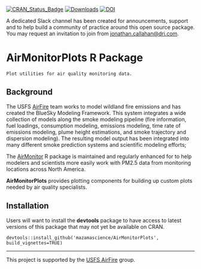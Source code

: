 [![CRAN\_Status\_Badge](http://www.r-pkg.org/badges/version/AirMonitorPlots)](https://cran.r-project.org/package=AirMonitorPlots)
[![Downloads](http://cranlogs.r-pkg.org/badges/AirMonitorPlots)](https://cran.r-project.org/package=AirMonitorPlots)
[![DOI](https://zenodo.org/badge/123438756.svg)](https://zenodo.org/badge/latestdoi/123438756)


A dedicated Slack channel has been created for announcements, support and to 
help build a community of practice around this open source package. You may 
request an invitation to join from jonathan.callahan@dri.com.

# AirMonitorPlots R Package

```
Plot utilities for air quality monitoring data.
```

## Background

The USFS [AirFire](http://www.airfire.org) 
team works to model wildland fire emissions and has created the BlueSky Modeling
Framework. This system  integrates a wide collection of models along the smoke 
modeling pipeline (fire  information, fuel loadings, consumption modeling, 
emissions modeling, time rate of emissions modeling, plume height estimations, 
and smoke trajectory and dispersion  modeling). The resulting model output has 
been integrated into many different smoke  prediction systems and scientific 
modeling efforts;

The [AirMonitor](https://mazamascience.github.io/AirMonitor/) R package is
maintained and regularly enhanced for to help modelers and scientists more 
easily work with PM2.5 data from monitoring locations across North America.

**AirMonitorPlots** provides plotting 
components for building up  custom plots needed by air quality specialists.

## Installation

Users will want to install the **devtools** package to have access to latest 
versions of this package that may not yet be available on CRAN.

```
devtools::install_github('mazamascience/AirMonitorPlots', build_vignettes=TRUE)
```

------------------------------------------------------------------------

This project is supported by the [USFS AirFire](https://www.airfire.org) group.

